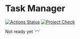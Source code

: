 # Task Manager

[![Actions Status](https://github.com/zluuba/python-project-52/workflows/hexlet-check/badge.svg)](https://github.com/zluuba/python-project-52/actions)
[![Project Check](https://github.com/zluuba/python-project-52/actions/workflows/project-check.yml/badge.svg)](https://github.com/zluuba/python-project-52/actions/workflows/project-check.yml)


Not ready yet  ˙◠˙



[//]: # ()
[//]: # (Task Manager is a task management system &#40;similar to [Redmine]&#40;http://www.redmine.org/&#41;&#41;. )

[//]: # (It allows you to set **tasks**, **assign performers** and **change their statuses**. )

[//]: # (**Registration** and **authentication** are required to work with the system.)

[//]: # ()
[//]: # ()
[//]: # (### Requirements)

[//]: # ()
[//]: # (- [python]&#40;https://www.python.org/&#41;, version 3.9 or higher)

[//]: # (- [poetry]&#40;https://python-poetry.org/docs/#installation&#41;, version 1.0.0 or higher)

[//]: # ()
[//]: # ()
[//]: # (by [**zluuba**]&#40;https://github.com/zluuba&#41;)
